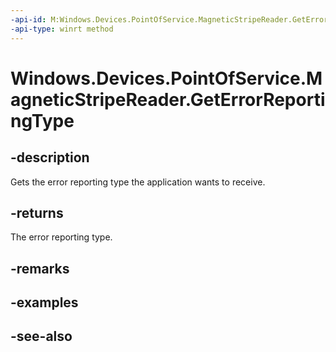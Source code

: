 ----api-id: M:Windows.Devices.PointOfService.MagneticStripeReader.GetErrorReportingType
-api-type: winrt method
---<!-- Method syntaxpublic Windows.Devices.PointOfService.MagneticStripeReaderErrorReportingType GetErrorReportingType()--># Windows.Devices.PointOfService.MagneticStripeReader.GetErrorReportingType## -descriptionGets the error reporting type the application wants to receive.## -returnsThe error reporting type.## -remarks## -examples## -see-also